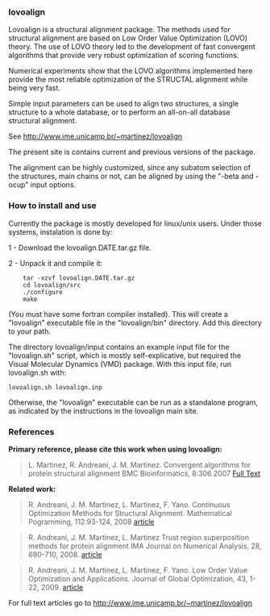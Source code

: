 ### lovoalign ###

Lovoalign is a structural alignment package. The methods used for structural alignment are based on Low Order Value Optimization (LOVO) theory. The use of LOVO theory led to the development of fast convergent algorithms that provide very robust optimization of scoring functions.

Numerical experiments show that the LOVO algorithms implemented here provide the most reliable optimization of the STRUCTAL alignment while being very fast.

Simple input parameters can be used to align two structures, a single structure to a whole database, or to perform an all-on-all database structural alignment.

See http://www.ime.unicamp.br/~martinez/lovoalign

The present site is contains current and previous versions of the package.

The alignment can be highly customized, since any subatom selection of the structures, main chains or not, can be aligned by using the "-beta and -ocup" input options.

### How to install and use ###

Currently the package is mostly developed for linux/unix users. Under those systems, instalation is done by:

1 - Download the lovoalign.DATE.tar.gz file.

2 - Unpack it and compile it:

```
    tar -xzvf lovoalign.DATE.tar.gz
    cd lovoalign/src
    ./configure
    make
```

(You must have some fortran compiler installed). This will create a "lovoalign" executable file in the "lovoalign/bin" directory. Add this directory to your path. 

The directory lovoalign/input contains an example input file for the "lovoalign.sh"
script, which is mostly self-explicative, but required the Visual Molecular Dynamics (VMD) package. With this input file, run lovoalign.sh with:

` lovoalign.sh lovoalign.inp `

Otherwise, the "lovoalign" executable can be run as a standalone program, as indicated by the instructions in the lovoalign main site.

### References ###

**Primary reference, please cite this work when using lovoalign:**

> L. Martinez, R. Andreani, J. M. Martinez.
> Convergent algorithms for protein structural alignment
> BMC Bioinformatics, 8:306 2007
> [Full Text](http://www.biomedcentral.com/1471-2105/8/306/abstract)

**Related work:**

> R. Andreani, J. M. Martinez, L. Martinez, F. Yano.
> Continuous Optimization Methods for Structural Alignment.
> Mathematical Pogramming, 112:93-124, 2008
> [article](http://www.springerlink.com/content/hv537728r6k15qu4/)

> R. Andreani, J. M. Martinez, L. Martinez
> Trust region superposition methods for protein alignment
> IMA Journal on Numerical Analysis, 28, 690-710, 2008.
> [article](http://imajna.oxfordjournals.org/cgi/content/abstract/drn021)

> R. Andreani, J. M. Martinez, L. Martinez, F. Yano.
> Low Order Value Optimization and Applications.
> Journal of Global Optimization, 43, 1-22, 2009.
> [article](http://www.springerlink.com/content/hw66734228844619/)

For full text articles go to http://www.ime.unicamp.br/~martinez/lovoalign
